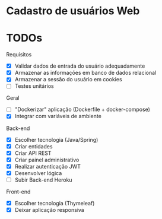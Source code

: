 # Cadastro de usuários Web

TODOs
===

Requisitos
- [x] Validar dados de entrada do usuário adequadamente
- [x] Armazenar as informações em banco de dados relacional
- [x] Armazenar a sessão do usuário em cookies
- [ ] Testes unitários

Geral
- [ ] "Dockerizar" aplicação (Dockerfile + docker-compose)
- [x] Integrar com variáveis de ambiente

Back-end
- [x] Escolher tecnologia (Java/Spring)
- [x] Criar entidades
- [x] Criar API REST
- [x] Criar painel administrativo
- [x] Realizar autenticação JWT
- [x] Desenvolver lógica
- [ ] Subir Back-end Heroku

Front-end
- [x] Escolher tecnologia (Thymeleaf)
- [x] Deixar aplicação responsiva